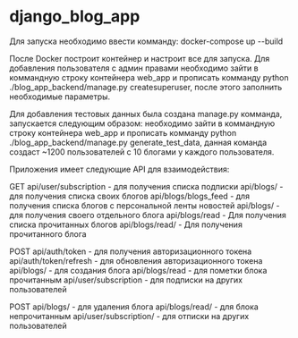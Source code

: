 # django_blog_app

Для запуска необходимо ввести комманду:
  docker-compose up --build

После Docker построит контейнер и настроит все для запуска.
Для добавления пользователя с админ правами необходимо зайти в коммандную строку контейнера web_app и прописать комманду python ./blog_app_backend/manage.py createsuperuser,
после этого заполнить необходимые параметры.

Для добавления тестовых данных была создана manage.py комманда, запускается следующим образом:
необходимо зайти в коммандную строку контейнера web_app и прописать комманду python ./blog_app_backend/manage.py generate_test_data, данная команда создаст ~1200 пользователей с 10 блогами у каждого пользователя.

Приложения имеет следующие API для взаимодействия:

GET
api/user/subscription - для получения списка подписки
api/blogs/ - для получения списка своих блогов
api/blogs/blogs_feed - для получения списка блогов с персональной ленты новостей
api/blogs/<id> - для получения своего отдельного блога
api/blogs/read - Для получения списка прочитанных блогов
api/blogs/read/<id> - Для получения прочитанного блога

POST
api/auth/token - для получения авторизационного токена
api/auth/token/refresh - для обновления авторизационного токена
api/blogs/ - для создания блога
api/blogs/read - для пометки блока прочитанным
api/user/subscription - для подписки на других пользователей
  
POST
api/blogs/<id> - для удаления блога
api/blogs/read/<id> - для блока непрочитанным
api/user/subscription/<id> - для отписки на других пользователей
